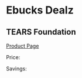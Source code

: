 
# Ebucks Dealz
## TEARS Foundation
[Product Page](https://www.ebucks.com/web/shop/productSelected.do?prodId=216821087&catId=365579701)

Price: 

Savings: 


	